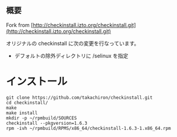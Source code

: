 
## 概要

Fork from [http://checkinstall.izto.org/checkinstall.git](http://checkinstall.izto.org/checkinstall.git)

オリジナルの checkinstall に次の変更を行なっています。

 - デフォルトの除外ディレクトリに /selinux を指定

# インストール

```
git clone https://github.com/takachiron/checkinstall.git
cd checkinstall/
make
make install
mkdir -p ~/rpmbuild/SOURCES
checkinstall --pkgversion=1.6.3
rpm -ivh ~/rpmbuild/RPMS/x86_64/checkinstall-1.6.3-1.x86_64.rpm
```

